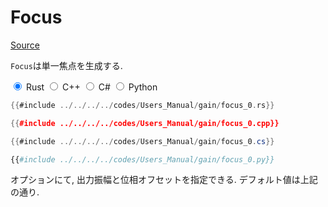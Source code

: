 # Focus
[Source](https://github.com/shinolab/autd3-rs/blob/v30.0.1/autd3/src/datagram/gain/focus.rs)

`Focus`は単一焦点を生成する.

<div class="tabs">
<input id="rust_tab_api" type="radio" class="tab" name="tab_api" checked>
<label class="tab_item" n=4 for="rust_tab_api">Rust</label>
<input id="cpp_tab_api" type="radio" class="tab" name="tab_api">
<label class="tab_item" n=4 for="cpp_tab_api">C++</label>
<input id="cs_tab_api" type="radio" class="tab" name="tab_api">
<label class="tab_item" n=4 for="cs_tab_api">C#</label>
<input id="python_tab_api" type="radio" class="tab" name="tab_api">
<label class="tab_item" n=4 for="python_tab_api">Python</label>

```rust
{{#include ../../../../codes/Users_Manual/gain/focus_0.rs}}
```

```cpp
{{#include ../../../../codes/Users_Manual/gain/focus_0.cpp}}
```

```cs
{{#include ../../../../codes/Users_Manual/gain/focus_0.cs}}
```

```python
{{#include ../../../../codes/Users_Manual/gain/focus_0.py}}
```
</div>

オプションにて, 出力振幅と位相オフセットを指定できる.
デフォルト値は上記の通り.
